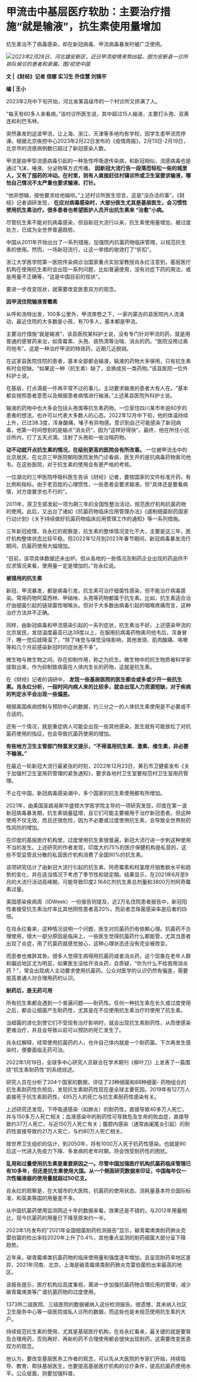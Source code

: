# 甲流击中基层医疗软肋：主要治疗措施“就是输液”，抗生素使用量增加

抗生素治不了病毒感染，却在新冠病毒、甲流病毒暴发时被广泛使用。

![](https://inews.gtimg.com/newsapp_bt/0/15703337332/1000)_2023年2月28日，河北雄安新区，近日甲流疫情来势凶猛，图为安新县一诊所排队候诊的患者和家属。图/视觉中国_

**文 |《财经》记者 信娜 实习生 乔佳慧 刘锦平**

**编 | 王小**

2023年2月中下旬开始，河北省某县级市的一个村诊所又挤满了人。

“每天有60多人来看病。”该村诊所医生说，其中超过15人输液，主要打头孢、双黄连和利巴韦林。

突然暴发的这波甲流，让上海、浙江、天津等多地均有学校，因学生患甲流而停课。根据北京疾控中心2023年2月22日发布的《疫情周报》，2月13日-2月19日，北京市的流感病例数已超过了新冠感染人数。

甲流是由甲型流感病毒引起的一种急性呼吸道传染病，和新冠相似，流感病毒也是通过飞沫、唾液、分泌物等方式传播。
**因新冠大流行告一段落而轻松一些的城里人，又有了囤药的冲动。在村里，则有人直接赶往村镇诊所或卫生室要求输液，哪怕自己情况不太严重也要求输液、打针。**

“他非想输，按他要求给他输呗。”上述村诊所医生坦言，这是“没办法的事”。《财经》记者调研发现，
**在应对病毒感染时，大部分医生尤其是基层医生，会习惯性使用抗生素治疗。很多患者也希望医护人员开出抗生素来 “治愈”小病。**

尽管抗生素不能对抗病毒感染，但自新冠大流行以来，抗生素使用量增加，被过度处方，已成为全世界普遍趋势。

中国从2011年开始出台了一系列措施，加强院内抗菌药物临床管理，以规范抗生素的使用。然而，一场新冠流行，让这一举措的收效打了“折扣”。

浙江大学医学院第一医院传染病诊治国家重点实验室教授肖永红注意到，基层医疗机构在使用抗生素时会出现一系列问题，比如普遍使用，没有对症下药的用法，或是用量不正确等，“这是中国目前的现状”。

要进一步改变现状，就需要改变医患双方的观念。

**因甲流住院输液青霉素**

从呼和浩特出发，100多公里外，甲流席卷之下，一家内蒙古的县医院内人流涌动，最近住院的大多数是小孩，有70多人，基本都是甲流。

主要治疗措施“就是输液”，该县医院某科护士说，没有专门针对甲流的药，就是用普通的感冒药来治，如青霉素、头孢、痰热清等治喘、消炎的药。“医院没用过奥司他韦”。这是一种治疗甲流的特效药，近期几近脱销。

在这家县医院住院的患者，基本全部都会输液，输液的药物大多够用，只有抗生素有时会短缺。“如果这一种（抗生素）缺了，会换成另一类药物。”该县医院一位外科护士说。

在基层，打点滴是一件再平常不过的事儿，主动要求输液的患者大有人在。“基本都会按照患者意愿以及根据患者病情进行输液。”上述某县医院外科护士说。

输液的药物中也大多会包括头孢类等抗生素药物。一位家住四川某市年逾60岁的患者的想法，也许可以代表大多数人的心态。2022年12月中下旬，他的体温持续上升，已过38.3度，浑身酸痛，嗓子有异物感。意识到自己可能感染了新冠病毒，他第一时间想到的是输点“消炎药”，因为“这样好得快”。最终，他在所住小区诊所内，打了五天点滴，注射了头孢和一些治喘药物。

**动不动就开点抗生素的情况，在级别更高的医院会有所改善。**
一位被甲流击中的北京居民，在北京三甲医院朝阳医院发热门诊看病，医生开的是抗病毒药物奥司他韦。在这些医院，对于抗生素的使用会有更严格的考核。

一位湖北的三甲医院呼吸科医生告诉《财经》记者，要按国家的文件标准开药，有比例和指标。由于老百姓的心理惯性，一些患者会要求输液。但“具体还是要看病情，对方提要求也不行的”。

2011年，原卫生部发起一项为期三年的全国性整治活动，规范医疗机构抗菌药物的使用。此后，又出台了诸如《抗菌药物临床应用管理办法》《遏制细菌耐药国家行动计划》《关于持续做好抗菌药物临床应用管理工作的通知》等一系列措施。

三年新冠疫情，肖永红的观察是，抗生素的整体情况变化不大，主要是这三年，医疗机构整体状态比较平稳。但2022年12月到2023年春节期间，新冠病毒暴发流行期间，抗菌药使用大幅增加。

“目前，该项具体数据还未出炉。但从各地的一些情况及制药企业出现的药品供不应求情况来看，使用量一定是增加的。”肖永红说。

**被错用的抗生素**

新冠、甲流暴发，都是病毒引发。抗生素可治疗细菌性感染，但不能治疗病毒感染。常用药物阿莫西林、甲硝唑、头孢等药物都属于抗生素。比如，抗生素适合治疗由细菌引起的链球菌性咽喉炎。但对于大多数由病毒引起的咽喉疼痛而言，这种治疗方法并不正确。

同样，由新冠病毒和甲流感染引起的一系列症状，抗生素治不好。上述感染甲流的北京居民，发烧温度最高已达39度以上，在服用抗病毒药物奥司他韦后，浑身冒汗，睡一觉后就降温了，“除了味觉与嗅觉没啥影响，其他发烧、肌肉酸痛、咳嗽等和几个月前感染新冠时的症状差不多”。

微生物与微生物之间，存在抑制作用，称之为抗生。微生物中的抗生物质被科学家提取出来，作为抑制致病菌在人体内生长的药物，这就是抗生素。

在《财经》记者的调研中，
**发现一些基层医院的医生都会或多或少开一些抗生素。肖永红分析，一段时间内病人来的比较多，就会出现人力资源短缺，对于疾病的判定水平会出现一些偏差。**

根据美国疾病控制与预防中心的数据，约三分之一的人体抗生素使用是不必要或不合适的。

还有一个情况，就是重症病人可能会出现一些其他感染，医生就有可能放松了对抗菌药使用的指征，也会导致抗菌药使用的增加。

**有些地方卫生主管部门特意发文提示，“不得滥用抗生素、激素、维生素，非必要不输液。”**

在最近一轮新冠大流行最紧张的时刻，2022年12月23日，黄石市卫健委发布《关于加强村卫生室用药管理的紧急通知》，要求各地村卫生室要规范村卫生室用药管理。

不止在中国，新冠病毒感染潮中，多个国家的抗生素使用都有所增加。

2021年，由美国圣路易斯华盛顿大学医学院主导的一项研究发现，印度在第一波新冠病毒暴发期，抗生素销量猛增，且它们可能主要被用于治疗新冠患者。但这种使用不仅无效，而且还很危险，因为不必要或过度使用抗生素，会导致全世界耐药性风险的增加。

在印度的基层医疗机构里，过度使用抗生素很普遍，新冠大流行进一步刺这种使用不当的发生。上述研究的作者发现，印度大约75%的医疗保健机构是私营的，这些不受监管且分散的私营医疗机构消费了全国90%的抗生素。

该项研究估计了由新冠大流行引起的抗生素、阿奇霉素和羟氯喹月销售额水平和趋势的变化，并在适当情况下考虑了季节性和锁定期。结果显示，在2021年6月至9月的大流行活动高峰期，可能导致印度2.164亿剂抗生素总剂量和3800万剂阿奇霉素过量。

美国感染疾病周（IDWeek）一份报告则提及，近2万名住院患者报告中，新冠阳性者接受抗生素治疗率比其他阴性患者高20%，而前者念珠菌感染率是后者的四倍。

在肖永红看来，这种情况说明一个问题，医生对抗菌药仍有依赖心理。抗菌药不合理使用，很大一部分原因是临床上，一些医生觉得抗菌药什么都能管，尤其当患者出现了炎症，用了抗菌药就感觉放心，这种心理状态还没有完全被改变。

而患者也难辞其咎。很多人觉得生病得用抗菌药或者消炎药，这个现象在老年人群和偏远地区尤为明显，如果医生没给开消炎药，会质疑，“你为什么不给我用消炎药？”，常会出现病人主动要求使用抗菌药。公众对医学的认识仍然有偏差，需要提高普通人对合理用药的认识。

**耐药后，是无药可用**

所有抗生素都会遇到一个普遍问题——耐药性。任何一种抗生素在长久或过度使用之后，都会让细菌产生耐药性，尤其是在不应使用抗生素治疗时使用了抗生素。

当细菌的进化到使它们不受现有治疗影响时，就会出现抗生素耐药性，从而使感染更难治疗，并且会导致以前可以预防的死亡发生了。

肖永红解释，经常使用抗菌药的人，也许自己体内就是一个耐药菌。下次再发生感染时，便要面临无药可治。

2022年1月19日，全球多中心研究人员联合在学术期刊《柳叶刀》上发表了一篇围绕“抗生素耐药性”的系统综述。

研究人员在分析了204个国家的数据，评估了23种细菌和88种细菌-
药物组合的抗生素耐药性负担后，发现抗生素耐药性现在是全球主要死因。2019年有127万人直接死于抗生素耐药性，495万人的死亡与抗生素耐药性感染有关。

上述研究还发现，下呼吸道感染（如肺炎）的耐药性，直接导致40多万人死亡，并与150多万人死亡相关；血液感染中的耐药性可导致危及生命的败血症，直接导致约37万人死亡，与近150万人死亡有关；腹腔内感染（通常由阑尾炎引起）的耐药性直接导致约21万人死亡，与约80万人死亡相关。

按世界卫生组织的估计，到2050年，将有1000万人死于抗药性感染。也就是90后这一代进入免疫力下降、多发病的老年时期，将会饱受耐药性的困扰。

**乱用和过量使用抗生素是重要原因之一。尽管中国加强医疗机构抗菌药临床管理已有10多年，但还是抗生素使用大国。从一个侧面研究数据来印证，中国每年仅一次性输液器的使用量就超过50亿支。**

肖永红的观察是，在大城市的大医院，抗菌药的使用状态、消耗量基本符合国际标准，和英美等国的用量差不多。

从中国抗菌药使用监测网近十年的数据来看，效果还是不错的，与2012年用量相比，现今抗菌药的用量已下降至原来约一半。

2023年1月发布的“2021年全国细菌耐药检测报告”显示，碳青霉烯类耐药肺炎克雷伯菌的检出率较2020年上升了0.4%，其他重点监测的耐药细菌大部分呈下降趋势。

近年来，碳青霉烯类抗菌药物的临床使用量和强度逐年增加，且呈现耐药率地区差异，2021年河南、北京、上海是碳青霉烯类耐药肺炎克雷伯菌检出率最高的地区。

该报告提示，医疗机构应高度重视，需进一步加强抗菌药物合理应用的管理，减少碳青霉烯类等广谱抗菌药物的过度使用。

1373所二级医院、三级医院的数据被纳入这份检测报告。很遗憾，其未纳入社区卫生服务中心等一级医院或私人诊所的数据，而这些也是未规范使用抗生素的大户。

持续规范抗生素的使用，尤其是基层医疗机构，在肖永红看来，最关键的就是要普及合理用药，否则再好、再新的药不合理使用都会很快出现耐药。这需要改变医患双方的观念。

他认为，要改变基层医务工作者的观念，可以先从大医院的专家们开始，持续指导、教育、帮扶基层医生，也要提高基层医疗机构的诊疗条件，提高抗菌药使用水平。公众层面，则要加强科普。

